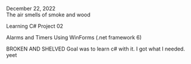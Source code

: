 December 22, 2022  
The air smells of smoke and wood

Learning C# Project 02

Alarms and Timers Using WinForms (.net framework 6)



BROKEN AND SHELVED
Goal was to learn c# with it. I got what I needed. yeet
